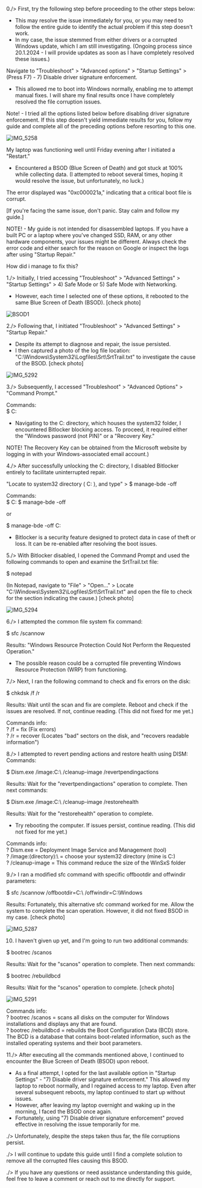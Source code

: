 0./> First, try the following step before proceeding to the other steps below:
- This may resolve the issue immediately for you, or you may need to follow the entire guide to identify the actual problem if this step doesn't work.
- In my case, the issue stemmed from either drivers or a corrupted Windows update, which I am still investigating. 
(Ongoing process since 20.1.2024 - I will provide updates as soon as I have completely resolved these issues.)

Navigate to "Troubleshoot" > "Advanced options" > "Startup Settings" > (Press F7) - 7) Disable driver signature enforcement.
- This allowed me to boot into Windows normally, enabling me to attempt manual fixes. I will share my final results once I have completely resolved the file corruption issues.

Note! - I tried all the options listed below before disabling driver signature enforcement. If this step doesn't yield immediate results for you, follow my guide and complete all of the preceding options before resorting to this one.


![IMG_5258](https://github.com/iJCLEE/BSOD-Error-0xc000021a-fix-guide-/assets/61095429/15f86720-f3b5-40eb-b058-db12dd0a6d13)

My laptop was functioning well until Friday evening after I initiated a "Restart."
- Encountered a BSOD (Blue Screen of Death) and got stuck at 100% while collecting data.
(I attempted to reboot several times, hoping it would resolve the issue, but unfortunately, no luck.)

The error displayed was "0xc000021a," indicating that a critical boot file is corrupt.

[If you're facing the same issue, don't panic. Stay calm and follow my guide.]


NOTE! - My guide is not intended for disassembled laptops. If you have a built PC or a laptop where you've changed SSD, RAM, or any other hardware components, your issues might be different. Always check the error code and either search for the reason on Google or inspect the logs after using "Startup Repair."


How did i manage to fix this?


1./> Initially, I tried accessing "Troubleshoot" > "Advanced Settings" > "Startup Settings" > 4) Safe Mode or 5) Safe Mode with Networking. 
- However, each time I selected one of these options, it rebooted to the same Blue Screen of Death (BSOD). [check photo]

![BSOD1](https://github.com/iJCLEE/BSOD-Error-0xc000021a-fix-guide-/assets/61095429/b804def4-8fbc-45d7-930f-d4b8026e8683)



2./> Following that, I initiated "Troubleshoot" > "Advanced Settings" > "Startup Repair."
- Despite its attempt to diagnose and repair, the issue persisted.
- I then captured a photo of the log file location: "C:\Windows\System32\Logfiles\Srt\SrtTrail.txt" to investigate the cause of the BSOD. [check photo]

![IMG_5292](https://github.com/iJCLEE/BSOD-Error-0xc000021a-fix-guide-/assets/61095429/d896dca6-1d55-4824-aad3-27b3e6f4675c)



3./> Subsequently, I accessed "Troubleshoot" > "Advanced Options" > "Command Prompt."

Commands:   
$ C: 

- Navigating to the C: directory, which houses the system32 folder, I encountered Bitlocker blocking access. 
To proceed, it required either the "Windows password (not PIN)" or a "Recovery Key." 

NOTE! The Recovery Key can be obtained from the Microsoft website by logging in with your Windows-associated email account.)   
 
 
 
4./> After successfully unlocking the C: directory, I disabled Bitlocker entirely to facilitate uninterrupted repair.

"Locate to system32 directory ( C: ), and type" > $ manage-bde -off

Commands:   
$ C:
$ manage-bde -off

or

$ manage-bde -off C:

- Bitlocker is a security feature designed to protect data in case of theft or loss. It can be re-enabled after resolving the boot issues.
 
 
 
5./> With Bitlocker disabled, I opened the Command Prompt and used the following commands to open and examine the SrtTrail.txt file:

$ notepad 

(In Notepad, navigate to "File" > "Open..." > Locate "C:\Windows\System32\Logfiles\Srt\SrtTrail.txt" and open the file to check for the section indicating the cause.) [check photo]

![IMG_5294](https://github.com/iJCLEE/BSOD-Error-0xc000021a-fix-guide-/assets/61095429/c123287d-7f6f-4405-874c-e3ce5fb158ca)



6./> I attempted the common file system fix command:

$ sfc /scannow 

Results: "Windows Resource Protection Could Not Perform the Requested Operation."
- The possible reason could be a corrupted file preventing Windows Resource Protection (WRP) from functioning.
 
 
 
7./> Next, I ran the following command to check and fix errors on the disk:

$ chkdsk /f /r 

Results: Wait until the scan and fix are complete. Reboot and check if the issues are resolved. If not, continue reading. 
(This did not fixed for me yet.)

Commands info:   
? /f = fix (Fix errors)   
? /r = recover (Locates "bad" sectors on the disk, and "recovers readable information")
 
 
 
8./> I attempted to revert pending actions and restore health using DISM:
Commands:

$ Dism.exe /image:C:\ /cleanup-image /revertpendingactions

Results: Wait for the "revertpendingactions" operation to complete. Then next commands:

$ Dism.exe /image:C:\ /cleanup-image /restorehealth

Results: Wait for the "restorehealth" operation to complete.
- Try rebooting the computer. If issues persist, continue reading.
(This did not fixed for me yet.)

Commands info:   
? Dism.exe = Deployment Image Service and Management (tool)   
? /image:(directory):\ = choose your system32 directory (mine is C:)   
? /cleanup-image = This command reduce the size of the WinSxS folder 
 
 
 
9./> I ran a modified sfc command with specific offbootdir and offwindir parameters:

$ sfc /scannow /offbootdir=C:\ /offwindir=C:\Windows

Results: Fortunately, this alternative sfc command worked for me. 
Allow the system to complete the scan operation. However, it did not fixed BSOD in my case. [check photo]

![IMG_5287](https://github.com/iJCLEE/BSOD-Error-0xc000021a-fix-guide-/assets/61095429/e0fff41d-f875-425c-ae59-de5fa4f843df)



10. I haven't given up yet, and I'm going to run two additional commands:

$ bootrec /scanos

Results: Wait for the "scanos" operation to complete. Then next commands:

$ bootrec /rebuildbcd

Results: Wait for the "scanos" operation to complete. [check photo]

![IMG_5291](https://github.com/iJCLEE/BSOD-Error-0xc000021a-fix-guide-/assets/61095429/cf14a54f-256f-4ba0-ac72-c56fdc95ac64)

Commands info:   
? bootrec /scanos = scans all disks on the computer for Windows installations and displays any that are found.   
? bootrec /rebuildbcd = rebuilds the Boot Configuration Data (BCD) store. The BCD is a database that contains boot-related information, such as the installed operating systems and their boot parameters.
 
 
 
11./> After executing all the commands mentioned above, I continued to encounter the Blue Screen of Death (BSOD) upon reboot. 
- As a final attempt, I opted for the last available option in "Startup Settings" - "7) Disable driver signature enforcement." This allowed my laptop to reboot normally, and I regained access to my laptop. Even after several subsequent reboots, my laptop continued to start up without issues.
- However, after leaving my laptop overnight and waking up in the morning, I faced the BSOD once again. 
- Fortunately, using "7) Disable driver signature enforcement" proved effective in resolving the issue temporarily for me. 

./> Unfortunately, despite the steps taken thus far, the file corruptions persist.

./> I will continue to update this guide until I find a complete solution to remove all the corrupted files causing this BSOD.

./> If you have any questions or need assistance understanding this guide, feel free to leave a comment or reach out to me directly for support.



